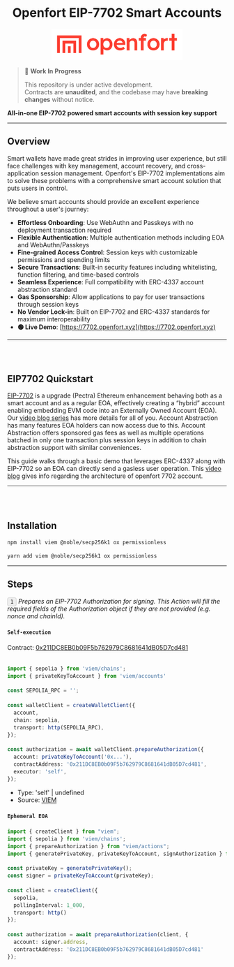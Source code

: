 <h1 align="center"> Openfort EIP-7702 Smart Accounts </h1>

<p align="center">
  <img src="../docs/Logo_black_primary_no_bg.png" alt="Openfort" style="width: 300px;" />
</p>

> 🚧 **Work In Progress**
> 
> This repository is under active development.  
> Contracts are **unaudited**, and the codebase may have **breaking changes** without notice.

**All-in-one EIP-7702 powered smart accounts with session key support**

---

## Overview

Smart wallets have made great strides in improving user experience, but still face challenges with key management, account recovery, and cross-application session management. Openfort's EIP-7702 implementations aim to solve these problems with a comprehensive smart account solution that puts users in control.

We believe smart accounts should provide an excellent experience throughout a user's journey:

- **Effortless Onboarding**: Use WebAuthn and Passkeys with no deployment transaction required  
- **Flexible Authentication**: Multiple authentication methods including EOA and WebAuthn/Passkeys  
- **Fine-grained Access Control**: Session keys with customizable permissions and spending limits  
- **Secure Transactions**: Built-in security features including whitelisting, function filtering, and time-based controls  
- **Seamless Experience**: Full compatibility with ERC-4337 account abstraction standard  
- **Gas Sponsorship**: Allow applications to pay for user transactions through session keys  
- **No Vendor Lock-in**: Built on EIP-7702 and ERC-4337 standards for maximum interoperability  
- **🟢 Live Demo**: [https://7702.openfort.xyz](https://7702.openfort.xyz)

---
<br></br>
## EIP7702 Quickstart
[EIP-7702](https://eips.ethereum.org/EIPS/eip-7702) is a upgrade (Pectra) Ethereum enhancement behaving both as a smart account and as a regular EOA, effectively creating a “hybrid” account enabling embedding EVM code into an Externally Owned Account (EOA). Our [video blog series](https://www.youtube.com/watch?v=94VhTY-1ZsI) has more details for all of you.
Account Abstraction has many features EOA holders can now access due to this. Account Abstraction offers sponsored gas fees as well as multiple operations batched in only one transaction plus session keys in addition to chain abstraction support with similar conveniences.

This guide walks through a basic demo that leverages ERC-4337 along with EIP-7702 so an EOA can directly send a gasless user operation. This [video blog](https://www.youtube.com/watch?v=bE7YUrThS5k) gives info regarding the architecture of openfort 7702 account.

---
<br></br>
## Installation
```bash
npm install viem @noble/secp256k1 ox permissionless
```
```bash
yarn add viem @noble/secp256k1 ox permissionless
```

---

## Steps
<kbd style="padding: 2px 6px; font-size: 12px; background-color: #eee; border: 1px solid #ccc; border-radius: 4px;">1</kbd> *Prepares an EIP-7702 Authorization for signing. This Action will fill the required fields of the Authorization object if they are not provided (e.g. nonce and chainId).*
#### `Self-execution`
Contract: [0x211DC8EB0b09F5b762979C8681641dB05D7cd481](https://sepolia.etherscan.io/address/0x211dc8eb0b09f5b762979c8681641db05d7cd481)
```ts

import { sepolia } from 'viem/chains';
import { privateKeyToAccount } from 'viem/accounts'

const SEPOLIA_RPC = '';

const walletClient = createWalletClient({
  account,
  chain: sepolia,
  transport: http(SEPOLIA_RPC),
});

const authorization = await walletClient.prepareAuthorization({
  account: privateKeyToAccount('0x...'),
  contractAddress: '0x211DC8EB0b09F5b762979C8681641dB05D7cd481',
  executor: 'self', 
});
```
* Type: 'self' | undefined
* Source: [VIEM](https://viem.sh/docs/eip7702/prepareAuthorization)

#### `Ephemeral EOA`

```ts
import { createClient } from "viem";
import { sepolia } from 'viem/chains';
import { prepareAuthorization } from "viem/actions";
import { generatePrivateKey, privateKeyToAccount, signAuthorization } from "viem/accounts";

const privateKey = generatePrivateKey();
const signer = privateKeyToAccount(privateKey);

const client = createClient({
  sepolia,
  pollingInterval: 1_000,
  transport: http()
});

const authorization = await prepareAuthorization(client, {
  account: signer.address,
  contractAddress: '0x211DC8EB0b09F5b762979C8681641dB05D7cd481'
});
```